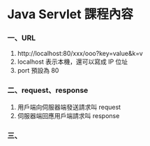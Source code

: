 # Java Servlet 課程內容
### 一、URL
1. http://localhost:80/xxx/ooo?key=value&k=v
2. localhost 表示本機，還可以寫成 IP 位址
3. port 預設為 80
### 二、request、response
1. 用戶端向伺服器端發送請求叫 request
2. 伺服器端回應用戶端請求叫 response
### 三、